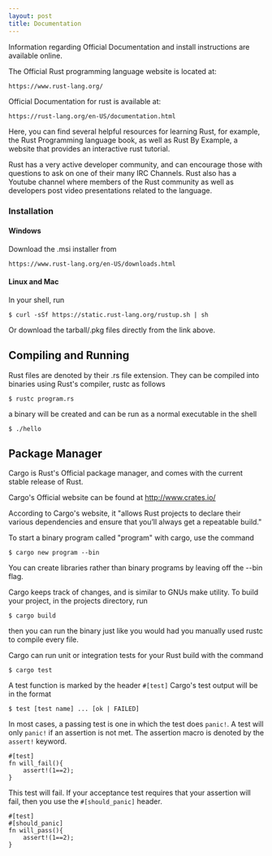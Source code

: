 ```yaml
---
layout: post
title: Documentation
---
```


Information regarding Official Documentation and install instructions are available online.

<!--more-->

The Official Rust programming language website is located at:

	https://www.rust-lang.org/

Official Documentation for rust is available at:

	https://rust-lang.org/en-US/documentation.html

Here, you can find several helpful resources for learning Rust, for example, the Rust Programming language book, as well as Rust By Example, a website that provides an interactive rust tutorial.

Rust has a very active developer community, and can encourage those with questions to ask on one of their many IRC Channels. Rust also has a Youtube channel where members of the Rust community as well as developers post video presentations related to the language.

### Installation

#### Windows

Download the .msi installer from
	
	https://www.rust-lang.org/en-US/downloads.html

#### Linux and Mac
In your shell, run
	
	$ curl -sSf https://static.rust-lang.org/rustup.sh | sh
	
Or download the tarball/.pkg files directly from the link
above.

## Compiling and Running

Rust files are denoted by their .rs file extension. They can be compiled into binaries using Rust's compiler, rustc as follows

	$ rustc program.rs

a binary will be created and can be run as a normal executable in the shell

	$ ./hello

## Package Manager

Cargo is Rust's Official package manager, and comes with the current stable release of Rust. 

Cargo's Official website can be found at 
	http://www.crates.io/

According to Cargo's website, it "allows Rust projects to declare their various dependencies and ensure that you’ll always get a repeatable build."

To start a binary program called "program" with cargo, use the command
	
	$ cargo new program --bin

You can create libraries rather than binary programs by leaving off the --bin flag.

Cargo keeps track of changes, and is similar to GNUs make utility. To build your project, in the projects directory, run

	$ cargo build

then you can run the binary just like you would had you manually used 	rustc to compile every file.

Cargo can run unit or integration tests for your Rust build with the command

	$ cargo test

A test function is marked by the header `#[test]` Cargo's test output will be in the format

	$ test [test name] ... [ok | FAILED]

In most cases, a passing test is one in which the test does `panic!`. A test will only `panic!` if an assertion is not met. The assertion macro is denoted by the `assert!` keyword. 

	#[test]
	fn will_fail(){
		assert!(1==2);
	}

This test will fail. If your acceptance test requires that your assertion will fail, then you use the `#[should_panic]` header.

	#[test]
	#[should_panic]
	fn will_pass(){
		assert!(1==2);
	}
